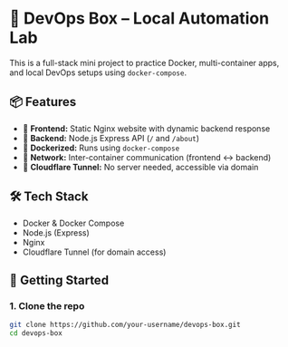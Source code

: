 # 🧰 DevOps Box – Local Automation Lab

This is a full-stack mini project to practice Docker, multi-container apps, and local DevOps setups using `docker-compose`.

## 📦 Features

- 🔹 **Frontend:** Static Nginx website with dynamic backend response
- 🔹 **Backend:** Node.js Express API (`/` and `/about`)
- 🔹 **Dockerized:** Runs using `docker-compose`
- 🔹 **Network:** Inter-container communication (frontend ↔ backend)
- 🔹 **Cloudflare Tunnel:** No server needed, accessible via domain

## 🛠️ Tech Stack

- Docker & Docker Compose
- Node.js (Express)
- Nginx
- Cloudflare Tunnel (for domain access)

## 🚀 Getting Started

### 1. Clone the repo

```bash
git clone https://github.com/your-username/devops-box.git
cd devops-box
